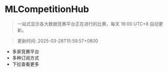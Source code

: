 # MLCompetitionHub

> 一站式显示各大数据竞赛平台正在进行的比赛，每天 16:00 UTC+8 自动更新。
  
> 更新时间: 2025-03-28T15:59:57+0800 

* 多家竞赛平台
* 多种订阅方式
* 下拉查看更多